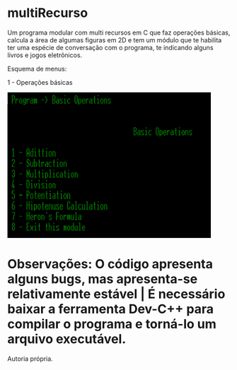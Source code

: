 # multiRecurso

Um programa modular com multi recursos em C que faz operações básicas, calcula a área de algumas figuras em 2D e tem um módulo que te habilita ter uma espécie de conversação com o programa, te indicando alguns livros e jogos eletrônicos.

Esquema de menus:

1 - Operações básicas

<img src="modA_.png" width="460" height="330">

# Observações: O código apresenta alguns bugs, mas apresenta-se relativamente estável | É necessário baixar a ferramenta Dev-C++ para compilar o programa e torná-lo um arquivo executável.

Autoria própria.
